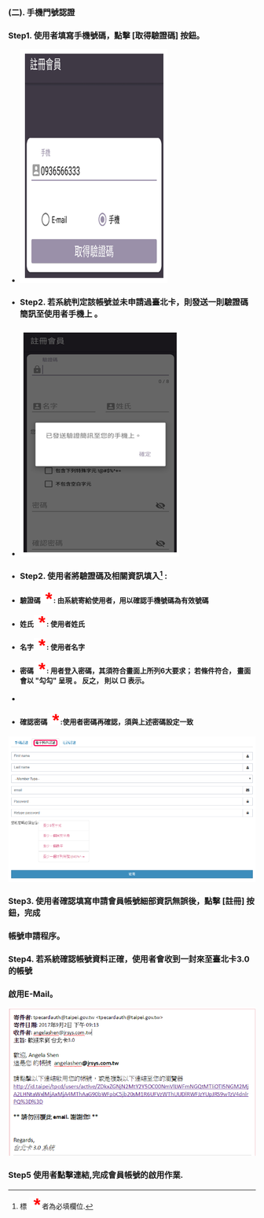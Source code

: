 ### \(二\). 手機門號認證

### Step1. 使用者填寫手機號碼，點擊 \[取得驗證碼\] 按鈕。

* ![](/assets/phone_Reg1.png)

* ### Step2. 若系統判定該帳號並未申請過臺北卡，則發送一則驗證碼簡訊至使用者手機上 。
* ### ![](/assets/phone_reg2.png)
* ### Step2. 使用者將驗證碼及相關資訊填入[^1] :
* #### 驗證碼![](/assets/star.png) : 由系統寄給使用者，用以確認手機號碼為有效號碼
* #### 姓氏![](/assets/star.png) : 使用者姓氏
* #### 名字![](/assets/star.png) : 使用者名字
* #### 密碼![](/assets/star.png) : 用者登入密碼，其須符合畫面上所列6大要求； 若條件符合， 畫面會以 "勾勾" 呈現 。 反之， 則以 □ 表示。
* #### 
* #### 確認密碼![](/assets/star.png) :使用者密碼再確認，須與上述密碼設定一致

#### ![](/assets/email_registered.png)

### Step3. 使用者確認填寫申請會員帳號細部資訊無誤後，點擊 \[註冊\] 按鈕，完成

### 帳號申請程序。

### Step4. 若系統確認帳號資料正確，使用者會收到一封來至臺北卡3.0 的帳號

### 啟用E-Mail。

![](/assets/email_confirm.png)

### Step5 使用者點擊連結,完成會員帳號的啟用作業.

#### 

#### 

[^1]: 標 ![](/assets/star.png) 者為必填欄位.

